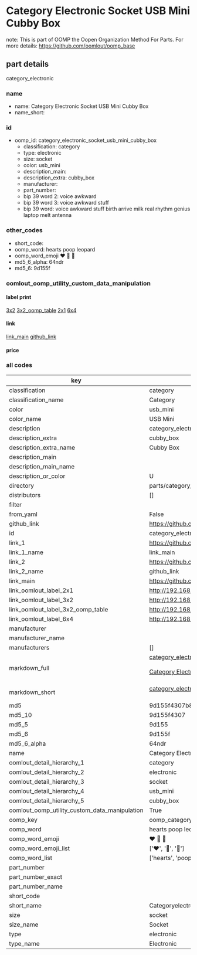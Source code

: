 # Category Electronic Socket USB Mini Cubby Box  

note: This is part of OOMP the Oopen Organization Method For Parts. For more details: https://github.com/oomlout/oomp_base

##  part details



category_electronic

### name
* name: Category Electronic Socket USB Mini Cubby Box
* name_short: 
### id
* oomp_id: category_electronic_socket_usb_mini_cubby_box
  * classification: category
  * type: electronic
  * size: socket
  * color: usb_mini
  * description_main: 
  * description_extra: cubby_box
  * manufacturer: 
  * part_number: 
  * bip 39 word 2: voice awkward
  * bip 39 word 3: voice awkward stuff
  * bip 39 word: voice awkward stuff birth arrive milk real rhythm genius laptop melt antenna

### other_codes
* short_code: 
* oomp_word: hearts poop leopard
* oomp_word_emoji :hearts: :poop: :leopard:
* md5_6_alpha: 64ndr
* md5_6: 9d155f






### oomlout_oomp_utility_custom_data_manipulation
#### label print
[3x2](http://192.168.1.245:1112/?label=oomp%2064ndr)
[3x2_oomp_table](http://192.168.1.107:1112/?label=oomp%2064ndr)
[2x1](http://192.168.1.242:1112/?label=oomp%2064ndr)
[6x4](http://192.168.1.55:1112/?label=oomp%2064ndr)    

#### link

[link_main](https://github.com/oomlout/oomlout_oomp_current_version_messy/tree/main/parts/category_electronic_socket_usb_mini_cubby_box) [github_link](https://github.com/oomlout/oomlout_oomp_part_src/tree/main/parts/category_electronic_socket_usb_mini_cubby_box)                             

#### price







### all codes 
| key | value |  
| --- | --- |  
| classification | category |  
| classification_name | Category |  
| color | usb_mini |  
| color_name | USB Mini |  
| description | category_electronic |  
| description_extra | cubby_box |  
| description_extra_name | Cubby Box |  
| description_main |  |  
| description_main_name |  |  
| description_or_color | U  |  
| directory | parts/category_electronic_socket_usb_mini_cubby_box |  
| distributors | [] |  
| filter |  |  
| from_yaml | False |  
| github_link | https://github.com/oomlout/oomlout_oomp_part_src/tree/main/parts/category_electronic_socket_usb_mini_cubby_box |  
| id | category_electronic_socket_usb_mini_cubby_box |  
| link_1 | https://github.com/oomlout/oomlout_oomp_current_version_messy/tree/main/parts/category_electronic_socket_usb_mini_cubby_box |  
| link_1_name | link_main |  
| link_2 | https://github.com/oomlout/oomlout_oomp_part_src/tree/main/parts/category_electronic_socket_usb_mini_cubby_box |  
| link_2_name | github_link |  
| link_main | https://github.com/oomlout/oomlout_oomp_current_version_messy/tree/main/parts/category_electronic_socket_usb_mini_cubby_box |  
| link_oomlout_label_2x1 | http://192.168.1.242:1112/?label=oomp%2064ndr |  
| link_oomlout_label_3x2 | http://192.168.1.245:1112/?label=oomp%2064ndr |  
| link_oomlout_label_3x2_oomp_table | http://192.168.1.107:1112/?label=oomp%2064ndr |  
| link_oomlout_label_6x4 | http://192.168.1.55:1112/?label=oomp%2064ndr |  
| manufacturer |  |  
| manufacturer_name |  |  
| manufacturers | [] |  
| markdown_full | [category_electronic_socket_usb_mini_cubby_box](https://github.com/oomlout/oomlout_oomp_current_version_messy/tree/main/parts/category_electronic_socket_usb_mini_cubby_box)<br>[](https://github.com/oomlout/oomlout_oomp_current_version_messy/tree/main/parts/category_electronic_socket_usb_mini_cubby_box)<br>[Category Electronic Socket Usb Mini Cubby Box](https://github.com/oomlout/oomlout_oomp_current_version_messy/tree/main/parts/category_electronic_socket_usb_mini_cubby_box)<br><br> |  
| markdown_short | [category_electronic_socket_usb_mini_cubby_box](https://github.com/oomlout/oomlout_oomp_current_version_messy/tree/main/parts/category_electronic_socket_usb_mini_cubby_box)<br><br> |  
| md5 | 9d155f4307b8d65e3206416baf0437ab |  
| md5_10 | 9d155f4307 |  
| md5_5 | 9d155 |  
| md5_6 | 9d155f |  
| md5_6_alpha | 64ndr |  
| name | Category Electronic Socket USB Mini Cubby Box |  
| oomlout_detail_hierarchy_1 | category |  
| oomlout_detail_hierarchy_2 | electronic |  
| oomlout_detail_hierarchy_3 | socket |  
| oomlout_detail_hierarchy_4 | usb_mini |  
| oomlout_detail_hierarchy_5 | cubby_box |  
| oomlout_oomp_utility_custom_data_manipulation | True |  
| oomp_key | oomp_category_electronic_socket_usb_mini_cubby_box |  
| oomp_word | hearts poop leopard |  
| oomp_word_emoji | :hearts: :poop: :leopard: |  
| oomp_word_emoji_list | [':hearts:', ':poop:', ':leopard:'] |  
| oomp_word_list | ['hearts', 'poop', 'leopard'] |  
| part_number |  |  
| part_number_exact |  |  
| part_number_name |  |  
| short_code |  |  
| short_name | Categoryelectronic |  
| size | socket |  
| size_name | Socket |  
| type | electronic |  
| type_name | Electronic |  
